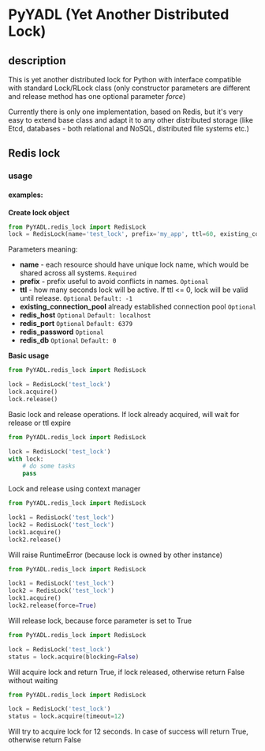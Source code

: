 # **PyYADL** (Yet Another Distributed Lock)

## description
This is yet another distributed lock for Python with interface compatible with standard Lock/RLock class (only constructor parameters are different and release method has one optional parameter _force_)

Currently there is only one implementation, based on Redis, but it's very easy to extend base class and adapt it to any other distributed storage (like Etcd, databases - both relational and NoSQL, distributed file systems etc.)

## Redis lock
### usage

#### examples:

**Create lock object**
```python
from PyYADL.redis_lock import RedisLock
lock = RedisLock(name='test_lock', prefix='my_app', ttl=60, existing_connection_pool=None, redis_host='127.0.0.1', redis_port=6379, redis_password='secret', redis_db=0)
```
Parameters meaning:
* **name** - each resource should have unique lock name, which would be shared across all systems. `Required`
* **prefix** - prefix useful to avoid conflicts in names. `Optional`
* **ttl** - how many seconds lock will be active. If ttl <= 0, lock will be valid until release. `Optional` `Default: -1`
* **existing_connection_pool** already established connection pool `Optional`
* **redis_host** `Optional` `Default: localhost`
* **redis_port** `Optional` `Default: 6379`
* **redis_password** `Optional`
* **redis_db** `Optional` `Default: 0`

**Basic usage**
```python
from PyYADL.redis_lock import RedisLock

lock = RedisLock('test_lock')
lock.acquire()
lock.release()
```
Basic lock and release operations. If lock already acquired, will wait for release or ttl expire

```python
from PyYADL.redis_lock import RedisLock

lock = RedisLock('test_lock')
with lock:
    # do some tasks
    pass
```
Lock and release using context manager

```python
from PyYADL.redis_lock import RedisLock

lock1 = RedisLock('test_lock')
lock2 = RedisLock('test_lock')
lock1.acquire()
lock2.release()
```
Will raise RuntimeError (because lock is owned by other instance)

```python
from PyYADL.redis_lock import RedisLock

lock1 = RedisLock('test_lock')
lock2 = RedisLock('test_lock')
lock1.acquire()
lock2.release(force=True)
```
Will release lock, because force parameter is set to True

```python
from PyYADL.redis_lock import RedisLock

lock = RedisLock('test_lock')
status = lock.acquire(blocking=False)
```
Will acquire lock and return True, if lock released, otherwise return False without waiting

```python
from PyYADL.redis_lock import RedisLock

lock = RedisLock('test_lock')
status = lock.acquire(timeout=12)
```
Will try to acquire lock for 12 seconds. In case of success will return True, otherwise return False